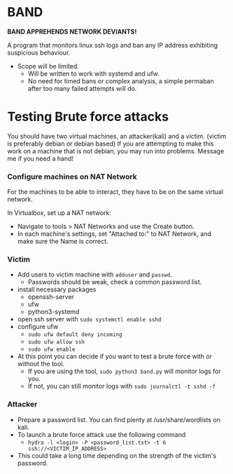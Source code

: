 # BAND

**BAND APPREHENDS NETWORK DEVIANTS!**

A program that monitors linux ssh logs and ban any IP address exhibiting suspicious behaviour.

- Scope will be limited.
    - Will be written to work with systemd and ufw.
	- No need for timed bans or complex analysis, a simple permaban after too many failed attempts will do.

# Testing Brute force attacks

You should have two virtual machines, an attacker(kali) and a victim. (victim is preferably debian or debian based)
If you are attempting to make this work on a machine that is not debian, you may run into problems. Message me if you need a hand!

### Configure machines on NAT Network
For the machines to be able to interact, they have to be on the same virtual network.

In Virtualbox, set up a NAT network:
- Navigate to tools > NAT Networks and use the Create button.
- In each machine's settings, set "Attached to:" to NAT Network, and make sure the Name is correct.

### Victim

- Add users to victim machine with `adduser` and `passwd`.
    - Passwords should be weak, check a common password list.
- install necessary packages
    - openssh-server
    - ufw
    - python3-systemd
- open ssh server with `sudo systemctl enable sshd`
- configure ufw
    - `sudo ufw default deny incoming`
    - `sudo ufw allow ssh`
    - `sudo ufw enable`
- At this point you can decide if you want to test a brute force with or without the tool.
    - If you are using the tool, `sudo python3 band.py` will monitor logs for you.
    - If not, you can still monitor logs with `sudo journalctl -t sshd -f`

### Attacker

- Prepare a password list. You can find plenty at /usr/share/wordlists on kali.
- To launch a brute force attack use the following command
    - `hydra -l <login> -P <password_list.txt> -t 6 ssh://<VICTIM_IP_ADDRESS>`
- This could take a long time depending on the strength of the victim's password.
